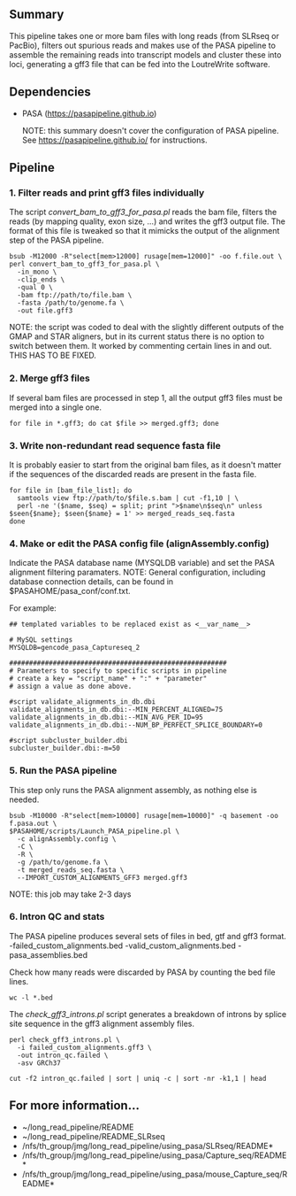 
## Summary
This pipeline takes one or more bam files with long reads (from SLRseq or PacBio), filters out spurious reads and makes use of the PASA pipeline to assemble the remaining reads into transcript models and cluster these into loci, generating a gff3 file that can be fed into the LoutreWrite software.

## Dependencies
- PASA (https://pasapipeline.github.io)

  NOTE: this summary doesn't cover the configuration of PASA pipeline. See https://pasapipeline.github.io/ for instructions.


## Pipeline

### 1. Filter reads and print gff3 files individually
  The script *convert_bam_to_gff3_for_pasa.pl* reads the bam file, filters the reads (by mapping quality, exon size, ...) and writes the gff3 output file. The format of this file is tweaked so that it mimicks the output of the alignment step of the PASA pipeline. 
 
    bsub -M12000 -R"select[mem>12000] rusage[mem=12000]" -oo f.file.out \
    perl convert_bam_to_gff3_for_pasa.pl \
      -in_mono \
      -clip_ends \
      -qual 0 \
      -bam ftp://path/to/file.bam \
      -fasta /path/to/genome.fa \
      -out file.gff3
 
  NOTE: the script was coded to deal with the slightly different outputs of the GMAP and STAR aligners, but in its current status there is no option to switch between them. It worked by commenting certain lines in and out. THIS HAS TO BE FIXED.


### 2. Merge gff3 files
  If several bam files are processed in step 1, all the output gff3 files must be merged into a single one.

    for file in *.gff3; do cat $file >> merged.gff3; done


### 3. Write non-redundant read sequence fasta file
  It is probably easier to start from the original bam files, as it doesn't matter if the sequences of the discarded reads are present in the fasta file.

    for file in [bam_file_list]; do
      samtools view ftp://path/to/$file.s.bam | cut -f1,10 | \
      perl -ne '($name, $seq) = split; print ">$name\n$seq\n" unless $seen{$name}; $seen{$name} = 1' >> merged_reads_seq.fasta
    done


### 4. Make or edit the PASA config file (alignAssembly.config)
  Indicate the PASA database name (MYSQLDB variable) and set the PASA alignment filtering paramaters.
  NOTE: General configuration, including database connection details, can be found in $PASAHOME/pasa_conf/conf.txt.

  For example:

    ## templated variables to be replaced exist as <__var_name__>

    # MySQL settings
    MYSQLDB=gencode_pasa_Captureseq_2

    #######################################################
    # Parameters to specify to specific scripts in pipeline
    # create a key = "script_name" + ":" + "parameter" 
    # assign a value as done above.

    #script validate_alignments_in_db.dbi
    validate_alignments_in_db.dbi:--MIN_PERCENT_ALIGNED=75
    validate_alignments_in_db.dbi:--MIN_AVG_PER_ID=95
    validate_alignments_in_db.dbi:--NUM_BP_PERFECT_SPLICE_BOUNDARY=0

    #script subcluster_builder.dbi
    subcluster_builder.dbi:-m=50


### 5. Run the PASA pipeline
  This step only runs the PASA alignment assembly, as nothing else is needed.
  
    bsub -M10000 -R"select[mem>10000] rusage[mem=10000]" -q basement -oo f.pasa.out \
    $PASAHOME/scripts/Launch_PASA_pipeline.pl \
      -c alignAssembly.config \
      -C \
      -R \
      -g /path/to/genome.fa \
      -t merged_reads_seq.fasta \
      --IMPORT_CUSTOM_ALIGNMENTS_GFF3 merged.gff3

  NOTE: this job may take 2-3 days


### 6. Intron QC and stats
  The PASA pipeline produces several sets of files in bed, gtf and gff3 format.
   -failed_custom_alignments.bed
   -valid_custom_alignments.bed
   -pasa_assemblies.bed

  Check how many reads were discarded by PASA by counting the bed file lines.

    wc -l *.bed
  
  The *check_gff3_introns.pl* script generates a breakdown of introns by splice site sequence in the gff3 alignment assembly files.

    perl check_gff3_introns.pl \
      -i failed_custom_alignments.gff3 \
      -out intron_qc.failed \
      -asv GRCh37

    cut -f2 intron_qc.failed | sort | uniq -c | sort -nr -k1,1 | head


## For more information...
* ~/long_read_pipeline/README
* ~/long_read_pipeline/README_SLRseq
* /nfs/th_group/jmg/long_read_pipeline/using_pasa/SLRseq/README\*
* /nfs/th_group/jmg/long_read_pipeline/using_pasa/Capture_seq/README\*
* /nfs/th_group/jmg/long_read_pipeline/using_pasa/mouse_Capture_seq/README\*






